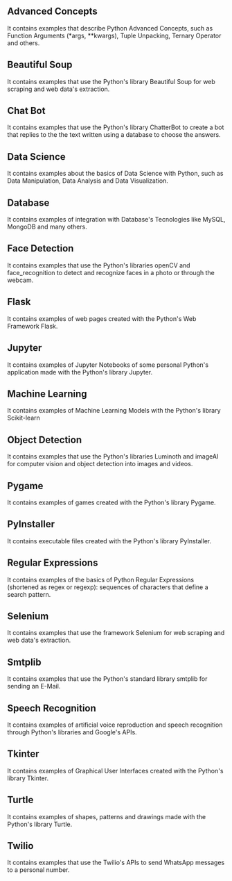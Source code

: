 ## Advanced Concepts
It contains examples that describe Python Advanced Concepts, such as Function Arguments (*args, **kwargs), Tuple Unpacking, Ternary Operator and others.

## Beautiful Soup
It contains examples that use the Python's library Beautiful Soup for web scraping and web data's extraction.

## Chat Bot
It contains examples that use the Python's library ChatterBot to create a bot that replies to the the text written using a database to choose the answers.

## Data Science
It contains examples about the basics of Data Science with Python, such as Data Manipulation, Data Analysis and Data Visualization.

## Database 
It contains examples of integration with Database's Tecnologies like MySQL, MongoDB and many others.

## Face Detection
It contains examples that use the Python's libraries openCV and face_recognition to detect and recognize faces in a photo or through the webcam.

## Flask
It contains examples of web pages created with the Python's Web Framework Flask.

## Jupyter
It contains examples of Jupyter Notebooks of some personal Python's application made with the Python's library Jupyter.

## Machine Learning
It contains examples of Machine Learning Models with the Python's library Scikit-learn

## Object Detection
It contains examples that use the Python's libraries Luminoth and imageAI for computer vision and object detection into images and videos.

## Pygame
It contains examples of games created with the Python's library Pygame.

## PyInstaller
It contains executable files created with the Python's library PyInstaller.

## Regular Expressions
It contains examples of the basics of Python Regular Expressions (shortened as regex or regexp): sequences of characters that define a search pattern.

## Selenium
It contains examples that use the framework Selenium for web scraping and web data's extraction.

## Smtplib
It contains examples that use the Python's standard library smtplib for sending an E-Mail.

## Speech Recognition
It contains examples of artificial voice reproduction and speech recognition through Python's libraries and Google's APIs.

## Tkinter
It contains examples of Graphical User Interfaces created with the Python's library Tkinter.

## Turtle
It contains examples of shapes, patterns and drawings made with the Python's library Turtle.

## Twilio
It contains examples that use the Twilio's APIs to send WhatsApp messages to a personal number.